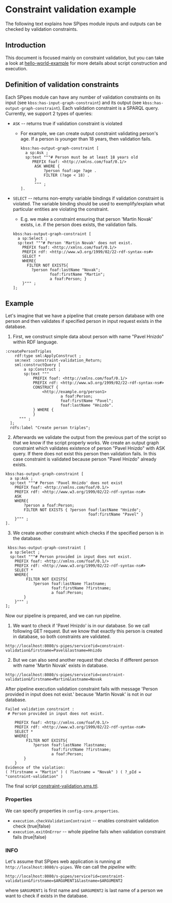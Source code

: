 # Constraint validation example

The following text explains how SPipes module inputs and outputs can be checked by validation constraints.

## Introduction
This document is focused mainly on constraint validation, but you can take a look at [hello-world-example](https://github.com/kbss-cvut/s-pipes/blob/main/doc/examples/hello-world/hello-world.md) for more details about script construction and execution.

## Definition of validation constraints
Each SPipes module can have any number of validation constraints on its input (see `kbss:has-input-graph-constraint`) and its output (see `kbss:has-output-graph-constraint`). Each validation constraint is a SPARQL query. Currently, we support 2 types of queries:
* `ASK` -- returns true if validation constraint is violated

  - For example, we can create output constraint validating person's age. If a person is younger than 18 years, then validation fails.
    ```
    kbss:has-output-graph-constraint [
      a sp:Ask ;
      sp:text """# Person must be at least 18 years old
         PREFIX foaf: <http://xmlns.com/foaf/0.1/>
          ASK WHERE {
              ?person foaf:age ?age .
              FILTER (?age < 18) .
          }
          """ ;
    ].
    ```
    
* `SELECT` -- returns non-empty variable bindings if validation constraint is violated. The variable binding should be used to exemplify/explain what particular entities are violating the constraint.

  - E.g. we make a constraint ensuring that person 'Martin Novak' exists, i.e. if the person does exists, the validation fails.
  ```
  kbss:has-output-graph-constraint [
    a sp:Select ;
    sp:text """# Person 'Martin Novak' does not exist.
      PREFIX foaf: <http://xmlns.com/foaf/0.1/>
      PREFIX rdf: <http://www.w3.org/1999/02/22-rdf-syntax-ns#>
      SELECT *
      WHERE{
        FILTER NOT EXISTS{
          ?person foaf:lastName "Novak";
                  foaf:firstName "Martin";
                  a foaf:Person; }
      }""" ;
  ];
  ```
## Example
Let's imagine that we have a pipeline that create person database with one person and then validates if specified person in input request exists in the database.

1) First, we construct simple data about person with name "Pavel Hnizdo" within RDF language.
```
:createPersonTriples
    rdf:type sml:ApplyConstruct ;
    sm:next :constraint-validation_Return;
    sml:constructQuery [
        a sp:Construct ;
        sp:text """
            PREFIX foaf: <http://xmlns.com/foaf/0.1/>
            PREFIX rdf: <http://www.w3.org/1999/02/22-rdf-syntax-ns#>
            CONSTRUCT {
                <http://example.org/person1>
                        a foaf:Person;
                        foaf:firstName "Pavel";
                        foaf:lastName "Hnizdo".
            } WHERE {
            }
      """ ;
  ];
  rdfs:label "Create person triples";
```

2) Afterwards we validate the output from the previous part of the script so that we know if the script properly works. We create an output graph constraint which validates
   existence of person "Pavel Hnizdo" with ASK query. If there does not exist this person then validation fails.
   In this case constraint is validated because person "Pavel Hnizdo" already exists.

```
kbss:has-output-graph-constraint [
  a sp:Ask ;
  sp:text """# Person 'Pavel Hnizdo' does not exist
    PREFIX foaf: <http://xmlns.com/foaf/0.1/>
    PREFIX rdf: <http://www.w3.org/1999/02/22-rdf-syntax-ns#>
    ASK
    WHERE{
        ?person a foaf:Person;
        FILTER NOT EXISTS { ?person foaf:lastName "Hnizdo";
                                    foaf:firstName "Pavel" }
    }""" ;
].
```

3) We create another constraint which checks if the specified person is in the database.

```
 kbss:has-output-graph-constraint [
  a sp:Select ;
  sp:text """# Person provided in input does not exist.
    PREFIX foaf: <http://xmlns.com/foaf/0.1/>
    PREFIX rdf: <http://www.w3.org/1999/02/22-rdf-syntax-ns#>
    SELECT *
    WHERE{
         FILTER NOT EXISTS{
            ?person foaf:lastName ?lastname;
                 	foaf:firstName ?firstname;
                 	a foaf:Person;
    	}
    }""" ;
];
 ```
Now our pipeline is prepared, and we can run pipeline.
1) We want to check if 'Pavel Hnizdo' is in our database. So we call following GET request. But we know that exactly this person is created in database, so both constraints are validated.
```
http://localhost:8080/s-pipes/service?id=constraint-validation&firstname=Pavel&lastname=Hnizdo
```

2) But we can also send another request that checks if different person with name 'Martin Novak' exists in database.

```
http://localhost:8080/s-pipes/service?id=constraint-validation&firstname=Martin&lastname=Novak
```
After pipeline execution validation constraint fails with message 'Person provided in input does not exist.' because 'Martin Novak' is not in our database.
```
Failed validation constraint : 
 # Person provided in input does not exist.

    PREFIX foaf: <http://xmlns.com/foaf/0.1/>
    PREFIX rdf: <http://www.w3.org/1999/02/22-rdf-syntax-ns#>
    SELECT *
    WHERE{
         FILTER NOT EXISTS{
            ?person foaf:lastName ?lastname;
                 	foaf:firstName ?firstname;
                 	a foaf:Person;
    	}
    }
Evidence of the violation: 
( ?firstname = "Martin" ) ( ?lastname = "Novak" ) ( ?_pId = "constraint-validation" )
```

The final script [constraint-validation.sms.ttl](constraint-validation.sms.ttl).

### Properties
We can specify properties in `config-core.properties`.
* `execution.checkValidationContraint` -- enables constraint validation check (true|false)
* `execution.exitOnError` -- whole pipeline fails when validation constraint fails  (true|false)



### INFO
Let's assume that SPipes web application is running at `http://localhost:8080/s-pipes`. We can call the *pipeline* with:
```
http://localhost:8080/s-pipes/service?id=constraint-validation&firstname=$ARGUMENT1&lastname=$ARGUMENT2
```
where `$ARGUMENT1` is first name and `$ARGUMENT2` is last name of a person we want to check if exists in the database.
